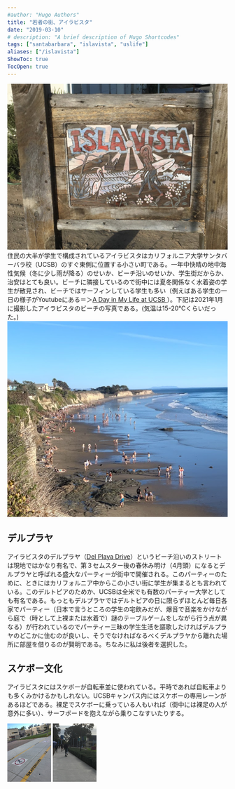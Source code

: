 ```yaml
---
#author: "Hugo Authors"
title: "若者の街、アイラビスタ"
date: "2019-03-10"
# description: "A brief description of Hugo Shortcodes"
tags: ["santabarbara", "islavista", "uslife"]
aliases: ["/islavista"]
ShowToc: true
TocOpen: true
---
```


![](images/2021-07-25-10-37-01.png#center)
住民の大半が学生で構成されているアイラビスタはカリフォルニア大学サンタバーバラ校（UCSB）のすぐ東側に位置する小さい町である。一年中快晴の地中海性気候（冬に少し雨が降る）のせいか、ビーチ沿いのせいか、学生街だからか、治安はとても良い。ビーチに隣接しているので街中には夏冬関係なく水着姿の学生が散見され、ビーチではサーフィンしている学生も多い（例えばある学生の一日の様子がYoutubeにある＝＞[A Day in My Life at UCSB ](https://www.youtube.com/watch?v=ucyE3Y3Ad5s)）。下記は2021年1月に撮影したアイラビスタのビーチの写真である。(気温は15-20℃くらいだった。)
![](images/2021-07-25-10-39-31.png#center)

## デルプラヤ
アイラビスタのデルプラヤ（[Del Playa Drive](https://www.google.com/maps/place/Del+Playa+Dr,+Isla+Vista,+CA+93117/@34.4095932,-119.8638908,15.75z/data=!4m5!3m4!1s0x80e93f43b15062a1:0xd7910189e0609a8f!8m2!3d34.4097664!4d-119.861935)）というビーチ沿いのストリートは現地ではかなり有名で、第３セムスター後の春休み明け（4月頭）になるとデルプラヤと呼ばれる盛大なパーティーが街中で開催される。このパーティーのために、ときにはカリフォルニア中からこの小さい街に学生が集まるとも言われている。このデルトピアのためか、UCSBは全米でも有数のパーティー大学としても有名である。もっともデルプラヤではデルトピアの日に限らずほとんど毎日各家でパーティー（日本で言うところの学生の宅飲みだが、爆音で音楽をかけながら庭で（時として上裸または水着で）謎のテーブルゲームをしながら行う点が異なる）が行われているのでパーティー三昧の学生生活を謳歌したければデルプラヤのどこかに住むのが良いし、そうでなければなるべくデルプラヤから離れた場所に部屋を借りるのが賢明である。ちなみに私は後者を選択した。

## スケボー文化
アイラビスタにはスケボーが自転車並に使われている。平時であれば自転車よりも多くみかけるかもしれない。UCSBキャンパス内にはスケボーの専用レーンがあるほどである。裸足でスケボーに乗っている人もいれば（街中には裸足の人が意外に多い）、サーフボードを抱えながら乗りこなすいたりする。

<p>
<img src="images/2021-07-25-10-37-20.png" width=100px > <img src="images/2021-07-25-10-41-49.png" width=100px >
</p>
<!-- 
![ab](images/2021-07-25-10-37-20.png#center)
![](images/2021-07-25-10-41-49.png#center) -->